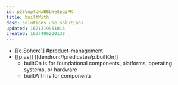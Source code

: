 ```yaml
---
id: p2SVnpfUHaBBLWeSpqiPK
title: builtWith
desc: solutions use solutions
updated: 1671319951016
created: 1637406230138
---
```




- [[c.Sphere]] #product-management
- [[p.vs]] [[dendron://predicates/p.builtOn]]
  - builtOn is for foundational components, platforms, operating systems, or hardware
  - builtWith is for components
